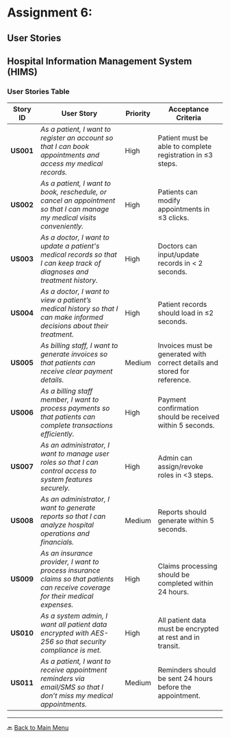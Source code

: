 # Assignment 6:

## User Stories

## Hospital Information Management System (HIMS)

### User Stories Table

| **Story ID** | **User Story** | **Priority** | **Acceptance Criteria** |
|-------------|--------------|------------|----------------------|
| **US001** | *As a patient, I want to register an account so that I can book appointments and access my medical records.* | High | Patient must be able to complete registration in ≤3 steps. |
| **US002** | *As a patient, I want to book, reschedule, or cancel an appointment so that I can manage my medical visits conveniently.* | High | Patients can modify appointments in ≤3 clicks. |
| **US003** | *As a doctor, I want to update a patient's medical records so that I can keep track of diagnoses and treatment history.* | High | Doctors can input/update records in < 2 seconds. |
| **US004** | *As a doctor, I want to view a patient’s medical history so that I can make informed decisions about their treatment.* | High | Patient records should load in ≤2 seconds. |
| **US005** | *As billing staff, I want to generate invoices so that patients can receive clear payment details.* | Medium | Invoices must be generated with correct details and stored for reference. |
| **US006** | *As a billing staff member, I want to process payments so that patients can complete transactions efficiently.* | High | Payment confirmation should be received within 5 seconds. |
| **US007** | *As an administrator, I want to manage user roles so that I can control access to system features securely.* | High | Admin can assign/revoke roles in <3 steps. |
| **US008** | *As an administrator, I want to generate reports so that I can analyze hospital operations and financials.* | Medium | Reports should generate within 5 seconds. |
| **US009** | *As an insurance provider, I want to process insurance claims so that patients can receive coverage for their medical expenses.* | High | Claims processing should be completed within 24 hours. |
| **US010** | *As a system admin, I want all patient data encrypted with AES-256 so that security compliance is met.* | High | All patient data must be encrypted at rest and in transit. |
| **US011** | *As a patient, I want to receive appointment reminders via email/SMS so that I don’t miss my medical appointments.* | Medium | Reminders should be sent 24 hours before the appointment. |

---

🔙 [Back to Main Menu](./Agile_Planning_Document.md)
